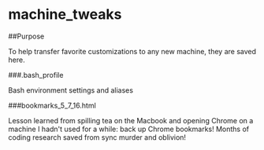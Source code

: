 # machine_tweaks

##Purpose

To help transfer favorite customizations to any new machine, they are saved here.

###.bash_profile

Bash environment settings and aliases

###bookmarks_5_7_16.html

Lesson learned from spilling tea on the Macbook and opening Chrome on a machine I hadn't used for a while:  back up Chrome bookmarks!  Months of coding research saved from sync murder and oblivion!
